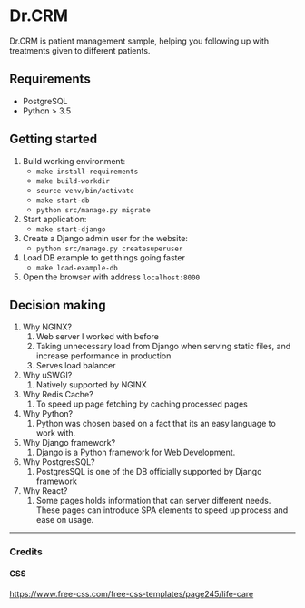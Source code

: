 # Dr.CRM

Dr.CRM is patient management sample, helping you following up with treatments given to different patients.

## Requirements

* PostgreSQL
* Python > 3.5

## Getting started

1. Build working environment:
    * `make install-requirements`
    * `make build-workdir`
    * `source venv/bin/activate`
    * `make start-db`
    * `python src/manage.py migrate`
1. Start application:
    * `make start-django`
1. Create a Django admin user for the website:
    * `python src/manage.py createsuperuser`
1. Load DB example to get things going faster
    * `make load-example-db`
1. Open the browser with address `localhost:8000`

## Decision making

1. Why NGINX?
    1. Web server I worked with before
    1. Taking unnecessary load from Django when serving static files, and increase performance in production
    1. Serves load balancer
1. Why uSWGI?
    1. Natively supported by NGINX
1. Why Redis Cache?
    1. To speed up page fetching by caching processed pages
1. Why Python?
    1. Python was chosen based on a fact that its an easy language to work with.
1. Why Django framework?
    1. Django is a Python framework for Web Development.
1. Why PostgresSQL?
    1. PostgresSQL is one of the DB officially supported by Django framework
1. Why React?
    1. Some pages holds information that can server different needs. These pages can introduce SPA elements to speed up process and ease on usage.
---

### Credits

#### CSS

https://www.free-css.com/free-css-templates/page245/life-care
